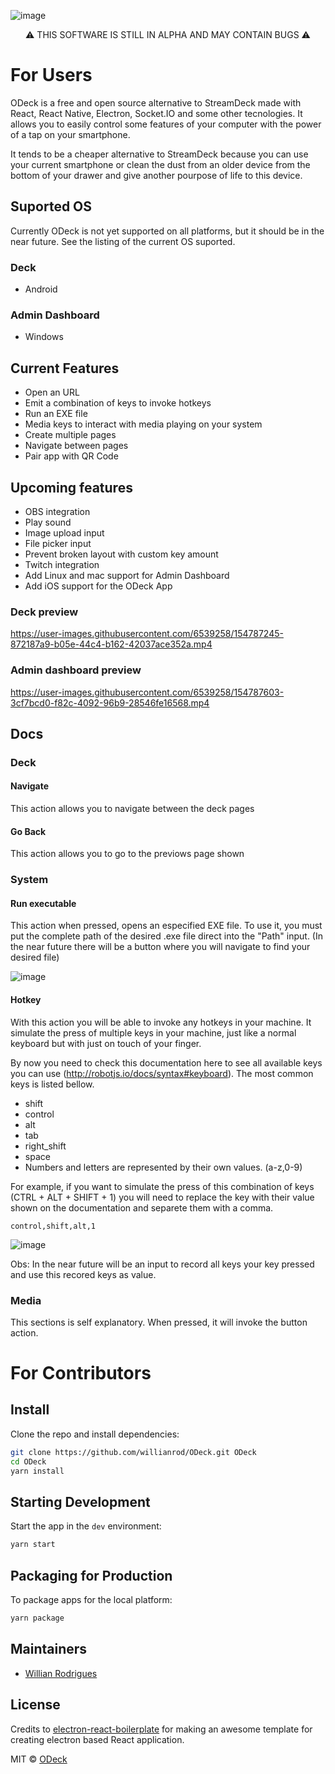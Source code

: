 ![image](https://user-images.githubusercontent.com/6539258/154814361-066e5010-40a8-4820-a706-ed9803a319a1.png)

<div align="center">
⚠️ THIS SOFTWARE IS STILL IN ALPHA AND MAY CONTAIN BUGS ⚠️
</div>
  
# For Users

ODeck is a free and open source alternative to StreamDeck made with React, React Native, Electron, Socket.IO and some other tecnologies. It allows you to easily control some features of your computer with the power of a tap on your smartphone.

It tends to be a cheaper alternative to StreamDeck because you can use your current smartphone or clean the dust from an older device from the bottom of your drawer and give another pourpose of life to this device.

## Suported OS

Currently ODeck is not yet supported on all platforms, but it should be in the near future. See the listing of the current OS suported.

### Deck

- Android

### Admin Dashboard

- Windows

## Current Features

- Open an URL
- Emit a combination of keys to invoke hotkeys
- Run an EXE file
- Media keys to interact with media playing on your system
- Create multiple pages
- Navigate between pages
- Pair app with QR Code

## Upcoming features

- OBS integration
- Play sound
- Image upload input
- File picker input
- Prevent broken layout with custom key amount
- Twitch integration
- Add Linux and mac support for Admin Dashboard
- Add iOS support for the ODeck App

### Deck preview

https://user-images.githubusercontent.com/6539258/154787245-872187a9-b05e-44c4-b162-42037ace352a.mp4

### Admin dashboard preview

https://user-images.githubusercontent.com/6539258/154787603-3cf7bcd0-f82c-4092-96b9-28546fe16568.mp4

## Docs

### Deck

#### Navigate

This action allows you to navigate between the deck pages

#### Go Back

This action allows you to go to the previows page shown

### System

#### Run executable

This action when pressed, opens an especified EXE file. To use it, you must put the complete path of the desired .exe file direct into the "Path" input. (In the near future there will be a button where you will navigate to find your desired file)

![image](https://user-images.githubusercontent.com/6539258/154814786-f08d6a64-04b2-4bfc-833f-6d68076fdf55.png)

#### Hotkey

With this action you will be able to invoke any hotkeys in your machine. It simulate the press of multiple keys in your machine, just like a normal keyboard but with just on touch of your finger.

By now you need to check this documentation here to see all available keys you can use (http://robotjs.io/docs/syntax#keyboard). The most common keys is listed bellow.

- shift
- control
- alt
- tab
- right_shift
- space
- Numbers and letters are represented by their own values. (a-z,0-9)

For example, if you want to simulate the press of this combination of keys (CTRL + ALT + SHIFT + 1) you will need to replace the key with their value shown on the documentation and separete them with a comma.

`control,shift,alt,1`

![image](https://user-images.githubusercontent.com/6539258/154814990-24aa87ed-6bb4-4cd1-8836-c7ade215749b.png)

Obs: In the near future will be an input to record all keys your key pressed and use this recored keys as value.

### Media

This sections is self explanatory. When pressed, it will invoke the button action.

# For Contributors

## Install

Clone the repo and install dependencies:

```bash
git clone https://github.com/willianrod/ODeck.git ODeck
cd ODeck
yarn install
```

## Starting Development

Start the app in the `dev` environment:

```bash
yarn start
```

## Packaging for Production

To package apps for the local platform:

```bash
yarn package
```

## Maintainers

- [Willian Rodrigues](https://github.com/WillianRod)

## License

Credits to [electron-react-boilerplate](https://github.com/electron-react-boilerplate/electron-react-boilerplate) for making an awesome template for creating electron based React application.

MIT © [ODeck](https://github.com/WillianRod/ODeck)
